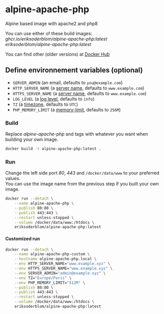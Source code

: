 # alpine-apache-php

Alpine based image with apache2 and php8

You can use either of these build images:  
*ghcr.io/eriksoderblom/alpine-apache-php:latest*  
*eriksoderblom/alpine-apache-php:latest*

You can find other (older versions) at [Docker Hub](https://hub.docker.com/r/eriksoderblom/alpine-apache-php)

## Define environnement variables (optional)

- `SERVER_ADMIN` (an email, defaults to `you@example.com`)
- `HTTP_SERVER_NAME` (a [server name](https://httpd.apache.org/docs/2.4/fr/mod/core.html#servername), defaults to `www.example.com`)
- `HTTPS_SERVER_NAME` (a [server name](https://httpd.apache.org/docs/2.4/fr/mod/core.html#servername), defaults to `www.example.com`)
- `LOG_LEVEL` (a [log level](https://httpd.apache.org/docs/2.4/fr/mod/core.html#loglevel), defaults to `info`)
- `TZ` (a [timezone](https://www.php.net/manual/timezones.php), defaults to `UTC`)
- `PHP_MEMORY_LIMIT` (a [memory-limit](https://www.php.net/manual/ini.core.php#ini.memory-limit), defaults to `256M`)

### Build

Replace *alpine-apache-php* and tags with whatever you want when building your own image.

```sh
docker build -t alpine-apache-php:latest .
```

### Run

Change the left side port *80*, *443* and `/docker/data/www` to your preferred values.  
You can use the image name from the previous step if you built your own image.

```sh
docker run --detach \
    --name alpine-apache-php \
    --publish 80:80 \
    --publish 443:443 \
    --restart unless-stopped \
    --volume /docker/data/www:/htdocs \
    eriksoderblom/alpine-apache-php:latest
```

#### Customized run

```sh
docker run --detach \
    --name alpine-apache-php-custom \
    --hostname alpine-apache-php.local \
    --env HTTP_SERVER_NAME="www.example.xyz" \
    --env HTTPS_SERVER_NAME="www.example.xyz" \
    --env SERVER_ADMIN="admin@example.xyz" \
    --env TZ="Europe/Paris" \
    --env PHP_MEMORY_LIMIT="512M" \
    --publish 80:80 \
    --publish 443:443 \
    --restart unless-stopped \
    --volume /docker/data/www:/htdocs \
    eriksoderblom/alpine-apache-php:latest
```
